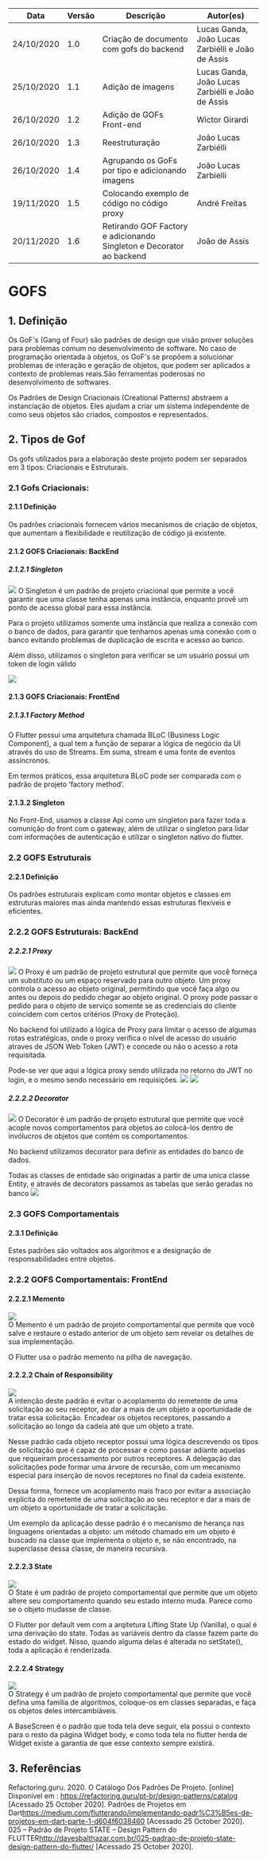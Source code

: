 | Data       | Versão | Descrição            | Autor(es)       |
| ---------- | ------ | -------------------- | --------------- |
| 24/10/2020 | 1.0 | Criação de documento com gofs do backend | Lucas Ganda, João Lucas Zarbiélli e João de Assis |
| 25/10/2020 | 1.1| Adição de imagens | Lucas Ganda, João Lucas Zarbiélli e João de Assis |
| 26/10/2020 | 1.2 | Adição de GOFs Front-end | Wictor Girardi |
| 26/10/2020 | 1.3 | Reestruturação | João Lucas Zarbiélli |
| 26/10/2020 | 1.4 | Agrupando os GoFs por tipo e adicionando imagens | João Lucas Zarbielli| 
| 19/11/2020 | 1.5 | Colocando exemplo de código no código proxy | André Freitas|
| 20/11/2020 | 1.6 | Retirando GOF Factory e adicionando Singleton e Decorator ao backend | João de Assis|  

# GOFS

## 1. Definição
Os GoF's (Gang of Four) são padrões de design que visão prover soluções para problemas comum no desenvolvimento de software. No caso de programação orientada à objetos, os GoF's se propõem a solucionar problemas de interação e geração de objetos, que podem ser aplicados a contexto de problemas reais.São ferramentas poderosas no desenvolvimento de softwares.

Os Padrões de Design Criacionais (Creational Patterns) abstraem a instanciação de objetos. Eles ajudam a criar um sistema independente de como seus objetos são criados, compostos e representados.

## 2. Tipos de Gof
Os gofs utilizados para a elaboração deste projeto podem ser separados em 3 tipos: Criacionais e Estruturais.

### 2.1 Gofs Criacionais:
#### 2.1.1 Definição
Os padrões criacionais fornecem vários mecanismos de criação de objetos, que aumentam a flexibilidade e reutilização de código já existente.

#### 2.1.2 GOFS Criacionais: BackEnd

##### 2.1.2.1 Singleton
<img src='./images/singleton.png'>
O Singleton é um padrão de projeto criacional que permite a você garantir que uma classe tenha apenas uma instância, enquanto provê um ponto de acesso global para essa instância.

Para o projeto utilizamos somente uma instância que realiza a conexão com o banco de dados, para garantir que tenhamos apenas uma conexão com o banco evitando problemas de duplicação de escrita e acesso ao banco.

Além disso, utilizamos o singleton para verificar se um usuário possui um token de login válido

<img src='./images/screenshot singleton.png'>

#### 2.1.3 GOFS Criacionais: FrontEnd
##### 2.1.3.1 Factory Method
O Flutter possui uma arquitetura chamada BLoC (Business Logic Component), a qual tem a função de separar a lógica de negócio da UI através do uso de Streams. Em suma, stream é uma fonte de eventos assíncronos.

Em termos práticos, essa arquitetura BLoC pode ser comparada com o padrão de projeto ‘factory method’.

#### 2.1.3.2 Singleton
No Front-End, usamos a classe Api como um singleton para fazer toda a comunição do front com o gateway, além de utilizar o singleton para lidar com informações de autenticação e utilizar o singleton nativo do flutter.

### 2.2 GOFS Estruturais
#### 2.2.1 Definição
Os padrões estruturais explicam como montar objetos e classes em estruturas maiores mas ainda mantendo essas estruturas flexíveis e eficientes.

### 2.2.2 GOFS Estruturais: BackEnd
##### 2.2.2.1 Proxy
<img src='./images/proxy.png'>
O Proxy é um padrão de projeto estrutural que permite que você forneça um substituto ou um espaço reservado para outro objeto. Um proxy controla o acesso ao objeto original, permitindo que você faça algo ou antes ou depois do pedido chegar ao objeto original. O proxy pode passar o pedido para o objeto de serviço somente se as credenciais do cliente coincidem com certos critérios (Proxy de Proteção).

No backend foi utilizado a lógica de Proxy para limitar o acesso de algumas rotas estratégicas, onde o proxy verifica o nível de acesso do usuário atraves de JSON Web Token (JWT) e concede ou não o acesso a rota requisitada.

Pode-se ver que aqui a lógica proxy sendo utilizada no retorno do JWT no login, e o mesmo sendo necessário em requisições.
<img src='./images/proxylogin.png'>
<img src='./images/proxycodigo.png'>

##### 2.2.2.2 Decorator
<img src='./images/decorator.png'>
O Decorator é um padrão de projeto estrutural que permite que você acople novos comportamentos para objetos ao colocá-los dentro de invólucros de objetos que contém os comportamentos.

No backend utilizamos decorator para definir as entidades do banco de dados.

Todas as classes de entidade são originadas a partir de uma unica classe Entity, e através de decorators passamos as tabelas que serão geradas no banco
<img src='./images/screenshot decorator.png'>


### 2.3 GOFS Comportamentais
#### 2.3.1 Definição 
Estes padrões são voltados aos algoritmos e a designação de responsabilidades entre objetos.

### 2.2.2 GOFS Comportamentais: FrontEnd
#### 2.2.2.1 Memento
<img src='./memento.png'>
<br>
O Memento é um padrão de projeto comportamental que permite que você salve e restaure o estado anterior de um objeto sem revelar os detalhes de sua implementação. 

O Flutter usa o padrão memento na pilha de navegação.

#### 2.2.2.2 Chain of Responsibility
<img src='./chain.png'>
<br>
A intenção deste padrão é evitar o acoplamento do remetente de uma solicitação ao seu receptor, ao dar a mais de um objeto a oportunidade de tratar essa solicitação. Encadear os objetos receptores, passando a solicitação ao longo da cadeia até que um objeto a trate.

Nesse padrão cada objeto receptor possui uma lógica descrevendo os tipos de solicitação que é capaz de processar e como passar adiante aquelas que requeiram processamento por outros receptores. A delegação das solicitações pode formar uma árvore de recursão, com um mecanismo especial para inserção de novos receptores no final da cadeia existente.

Dessa forma, fornece um acoplamento mais fraco por evitar a associação explícita do remetente de uma solicitação ao seu receptor e dar a mais de um objeto a oportunidade de tratar a solicitação.

Um exemplo da aplicação desse padrão é o mecanismo de herança nas linguagens orientadas a objeto: um método chamado em um objeto é buscado na classe que implementa o objeto e, se não encontrado, na superclasse dessa classe, de maneira recursiva.

#### 2.2.2.3 State
<img src='./state.png'>
<br>
O State é um padrão de projeto comportamental que permite que um objeto altere seu comportamento quando seu estado interno muda. Parece como se o objeto mudasse de classe.


O Flutter por default vem com a arqitetura Lifting State Up (Vanilla), o qual é uma derivação do state. Todas as variáveis dentro da classe fazem parte do estado do widget. Nisso, quando alguma delas é alterada no setState(), toda a aplicação é renderizada.

#### 2.2.2.4 Strategy
<img src='./strategy.png'>
<br>
O Strategy é um padrão de projeto comportamental que permite que você defina uma família de algoritmos, coloque-os em classes separadas, e faça os objetos deles intercambiáveis.


A BaseScreen é o padrão que toda tela deve seguir, ela possui o contexto para o resto da página Widget body, e como toda tela no flutter herda de Widget existe a garantia de que esse contexto sempre existirá.


## 3. Referências 
Refactoring.guru. 2020. O Catálogo Dos Padrões De Projeto. [online] Disponível em : <https://refactoring.guru/pt-br/design-patterns/catalog> [Acessado 25 October 2020].
Padrões de Projetos em Dart<https://medium.com/flutterando/implementando-padr%C3%B5es-de-projetos-em-dart-parte-1-d604f6038460> [Acessado 25 October 2020].
025 – Padrão de Projeto STATE – Design Pattern do FLUTTER<http://davesbalthazar.com.br/025-padrao-de-projeto-state-design-pattern-do-flutter/> [Acessado 25 October 2020].